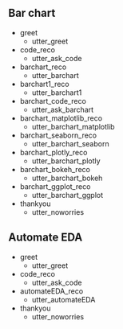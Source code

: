 ## Bar chart 
* greet
    - utter_greet
* code_reco
    - utter_ask_code
* barchart_reco
    - utter_barchart
* barchart1_reco
    - utter_barchart1
* barchart_code_reco
    - utter_ask_barchart
* barchart_matplotlib_reco
    - utter_barchart_matplotlib
* barchart_seaborn_reco
    - utter_barchart_seaborn
* barchart_plotly_reco
    - utter_barchart_plotly
* barchart_bokeh_reco
    - utter_barchart_bokeh
* barchart_ggplot_reco
    - utter_barchart_ggplot
* thankyou
    - utter_noworries

## Automate EDA
* greet
  - utter_greet
* code_reco
    - utter_ask_code
* automateEDA_reco
  - utter_automateEDA
* thankyou
  - utter_noworries
